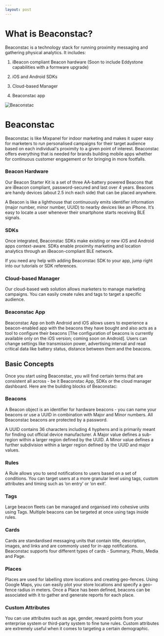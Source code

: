 ```yaml
---
layout: post
---
```


# What is Beaconstac?

Beaconstac is a technology stack for running proximity messaging and gathering physical analytics. It includes:

1. iBeacon compliant Beacon hardware (Soon to include Eddystone capabilities with a formware upgrade)

2. iOS and Android SDKs

3. Cloud-based Manager
 
4. Beaconstac app

<img id="bs-image" src="http://i.imgur.com/oqD97x7.png?1" alt="Beaconstac" title="Beaconstac"/>

# Beaconstac

Beaconstac is like Mixpanel for indoor marketing and makes it super easy for marketers to run personalised campaigns for their target audience based on each individual's proximity to a given point of interest. Beaconstac offers everything that is needed for brands building mobile apps whether for continuous customer engagement or for bringing in more footfalls.

### Beacon Hardware

Our Beacon Starter Kit is a set of three AA-battery powered Beacons that are iBeacon compliant, password-secured and last over 4 years. Beacons are handy devices (about 2.5 inch each side) that can be placed anywhere.

A Beacon is like a lighthouse that continuously emits identifier information (major number, minor number, UUID) to nearby devices like an iPhone. It’s easy to locate a user whenever their smartphone starts receiving BLE signals.

### SDKs

Once integrated, Beaconstac SDKs make existing or new iOS and Android apps context-aware. SDKs enable proximity marketing and location analytics through an iBeacon-compliant BLE network.

If you need any help with adding Beaconstac SDK to your app, jump right into our tutorials or SDK references.

### Cloud-based Manager
Our cloud-based web solution allows marketers to manage marketing campaigns. You can easily create rules and tags to target a specific audience.

### Beaconstac App
Beaconstac App on both Android and iOS allows users to experience a beacon-enabled app with the beacons they have bought and also acts as a tool to configure their beacons [The configuration of beacons is currently available only on the iOS version; coming soon on Android]. Users can change settings like transmission power, advertising interval and read critical data like battery status, distance between them and the beacons.

## Basic Concepts

Once you start using Beaconstac, you will find certain terms that are consistent all across - be it Beaconstac App, SDKs or the cloud manager dashboard. Here are the building blocks of Beaconstac:

### Beacons
A Beacon object is an identifier for hardware beacons - you can name your beacons or use a UUID in combination with Major and Minor numbers. All Beaconstac beacons are protected by a password.

A UUID contains 36 characters including 4 hyphens and is primarily meant for finding out official device manufacturer.
A Major value defines a sub-region within a larger region defined by the UUID.
A Minor value defines a further subdivision within a larger region defined by the UUID and major values.

### Rules
A Rule allows you to send notifications to users based on a set of conditions. You can target users at a more granular level using tags, custom attributes and timing such as ‘on entry’ or ‘on exit’.

### Tags
Large beacon fleets can be managed and organised into cohesive units using Tags. Multiple beacons can be targeted at once using tags inside rules.

### Cards
Cards are standardised messaging units that contain title, description, images, and links and are commonly used for in-app notifications. Beaconstac supports four different types of cards - Summary, Photo, Media and Page.

### Places
Places are used for labelling store locations and creating geo-fences. Using Google Maps, you can easily plot your store locations and specify a geo-fence radius in meters. Once a Place has been defined, beacons can be associated with it to gather and generate reports for each place.

### Custom Attributes
You can use attributes such as age, gender, reward points from your enterprise system or third-party system to fine tune rules. Custom attributes are extremely useful when it comes to targeting a certain demographic.
